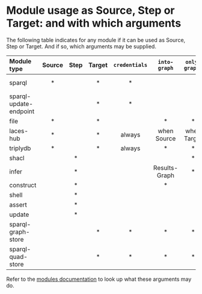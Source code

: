 # Module usage as Source, Step or Target: and with which arguments

The following table indicates for any module if it can be used as Source, Step or Target.
And if so, which arguments may be supplied.

| Module type            | Source | Step | Target | `credentials` | `into-graph`  | `only-graphs` | Other       |
| :--------------------- | :----: | :--: | :----: | :-----------: | :-----------: | :-----------: | :---------- |
| sparql                 |   \*   |      |   \*   |      \*       |               |               | Source-Type |
| sparql-update-endpoint |        |      |   \*   |      \*       |
| file                   |   \*   |      |   \*   |               |      \*       |      \*       |
| laces-hub              |   \*   |      |   \*   |    always     |  when Source  |  when Target  |
| triplydb               |   \*   |      |   \*   |    always     |      \*       |      \*       |
| shacl                  |        |  \*  |        |               |               |      \*       |
| infer                  |        |  \*  |        |               | Results-Graph |      \*       | Ruleset     |
| construct              |        |  \*  |        |               |      \*       |
| shell                  |        |  \*  |
| assert                 |        |  \*  |        |               |               |               | Message     |
| update                 |        |  \*  |
| sparql-graph-store     |        |      |   \*   |      \*       |      \*       |      \*       |
| sparql-quad-store      |        |      |   \*   |      \*       |      \*       |      \*       |

Refer to the [modules documentation](index.md) to look up what these arguments may do.
